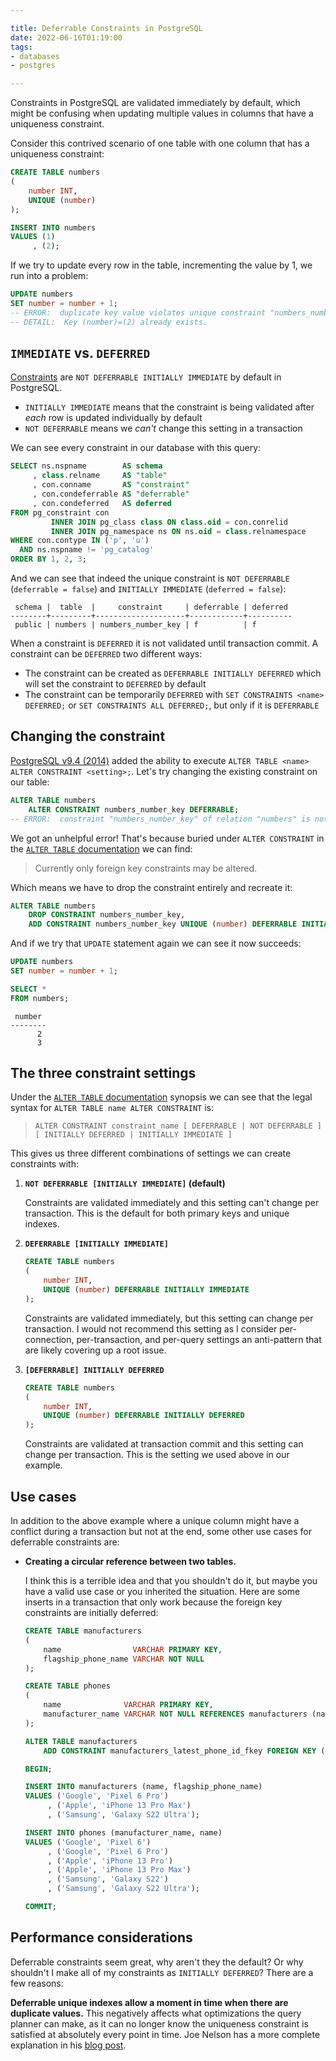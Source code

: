 ```yaml
---

title: Deferrable Constraints in PostgreSQL
date: 2022-06-16T01:19:00
tags:
- databases
- postgres

---
```


Constraints in PostgreSQL are validated immediately by default, which might be confusing when updating multiple values in columns that have a uniqueness constraint.

Consider this contrived scenario of one table with one column that has a uniqueness constraint:

```sql
CREATE TABLE numbers
(
    number INT,
    UNIQUE (number)
);

INSERT INTO numbers
VALUES (1)
     , (2);
```

If we try to update every row in the table, incrementing the value by 1, we run into a problem:

```sql
UPDATE numbers
SET number = number + 1;
-- ERROR:  duplicate key value violates unique constraint "numbers_number_key"
-- DETAIL:  Key (number)=(2) already exists.
```

## `IMMEDIATE` vs. `DEFERRED`

[Constraints](https://www.postgresql.org/docs/current/ddl-constraints.html) are `NOT DEFERRABLE INITIALLY IMMEDIATE` by default in PostgreSQL.

- `INITIALLY IMMEDIATE` means that the constraint is being validated after _each_ row is updated individually by default
- `NOT DEFERRABLE` means we _can't_ change this setting in a transaction

We can see every constraint in our database with this query:

```sql
SELECT ns.nspname        AS schema
     , class.relname     AS "table"
     , con.conname       AS "constraint"
     , con.condeferrable AS "deferrable"
     , con.condeferred   AS deferred
FROM pg_constraint con
         INNER JOIN pg_class class ON class.oid = con.conrelid
         INNER JOIN pg_namespace ns ON ns.oid = class.relnamespace
WHERE con.contype IN ('p', 'u')
  AND ns.nspname != 'pg_catalog'
ORDER BY 1, 2, 3;
```

And we can see that indeed the unique constraint is `NOT DEFERRABLE` (`deferrable = false`) and `INITIALLY IMMEDIATE` (`deferred = false`):

```text
 schema |  table  |     constraint     | deferrable | deferred
--------+---------+--------------------+------------+----------
 public | numbers | numbers_number_key | f          | f
```

When a constraint is `DEFERRED` it is not validated until transaction commit. A constraint can be `DEFERRED` two different ways:

- The constraint can be created as `DEFERRABLE INITIALLY DEFERRED` which will set the constraint to `DEFERRED` by default
- The constraint can be temporarily `DEFERRED` with `SET CONSTRAINTS <name> DEFERRED;` or `SET CONSTRAINTS ALL DEFERRED;`, but only if it is `DEFERRABLE`

## Changing the constraint

[PostgreSQL v9.4 (2014)](https://www.postgresql.org/docs/9.4/release-9-4.html) added the ability to execute `ALTER TABLE <name> ALTER CONSTRAINT <setting>;`. Let's try changing the existing constraint on our table:

```sql
ALTER TABLE numbers
    ALTER CONSTRAINT numbers_number_key DEFERRABLE;
-- ERROR:  constraint "numbers_number_key" of relation "numbers" is not a foreign key constraint
```

We got an unhelpful error! That's because buried under `ALTER CONSTRAINT` in the [`ALTER TABLE` documentation](https://www.postgresql.org/docs/14/sql-altertable.html) we can find:

> Currently only foreign key constraints may be altered.

Which means we have to drop the constraint entirely and recreate it:

```sql
ALTER TABLE numbers
    DROP CONSTRAINT numbers_number_key,
    ADD CONSTRAINT numbers_number_key UNIQUE (number) DEFERRABLE INITIALLY DEFERRED;
```

And if we try that `UPDATE` statement again we can see it now succeeds:

```sql
UPDATE numbers
SET number = number + 1;

SELECT *
FROM numbers;
```

```text
 number
--------
      2
      3
```

## The three constraint settings

Under the [`ALTER TABLE` documentation](https://www.postgresql.org/docs/current/sql-altertable.html) synopsis we can see that the legal syntax for `ALTER TABLE name ALTER CONSTRAINT` is:

> `ALTER CONSTRAINT constraint_name [ DEFERRABLE | NOT DEFERRABLE ] [ INITIALLY DEFERRED | INITIALLY IMMEDIATE ]`

This gives us three different combinations of settings we can create constraints with:

1. **`NOT DEFERRABLE [INITIALLY IMMEDIATE]` (default)**

    Constraints are validated immediately and this setting can't change per transaction. This is the default for both primary keys and unique indexes.

2. **`DEFERRABLE [INITIALLY IMMEDIATE]`**

    ```sql
    CREATE TABLE numbers
    (
        number INT,
        UNIQUE (number) DEFERRABLE INITIALLY IMMEDIATE
    );
    ```

    Constraints are validated immediately, but this setting can change per transaction. I would not recommend this setting as I consider per-connection, per-transaction, and per-query settings an anti-pattern that are likely covering up a root issue.

3. **`[DEFERRABLE] INITIALLY DEFERRED`**

    ```sql
    CREATE TABLE numbers
    (
        number INT,
        UNIQUE (number) DEFERRABLE INITIALLY DEFERRED
    );
    ```

    Constraints are validated at transaction commit and this setting can change per transaction. This is the setting we used above in our example.

## Use cases

In addition to the above example where a unique column might have a conflict during a transaction but not at the end, some other use cases for deferrable constraints are:

- **Creating a circular reference between two tables.**

    I think this is a terrible idea and that you shouldn't do it, but maybe you have a valid use case or you inherited the situation. Here are some inserts in a transaction that only work because the foreign key constraints are initially deferred:

    ```sql
    CREATE TABLE manufacturers
    (
        name                VARCHAR PRIMARY KEY,
        flagship_phone_name VARCHAR NOT NULL
    );

    CREATE TABLE phones
    (
        name              VARCHAR PRIMARY KEY,
        manufacturer_name VARCHAR NOT NULL REFERENCES manufacturers (name) DEFERRABLE INITIALLY DEFERRED
    );

    ALTER TABLE manufacturers
        ADD CONSTRAINT manufacturers_latest_phone_id_fkey FOREIGN KEY (flagship_phone_name) REFERENCES phones (name) DEFERRABLE INITIALLY DEFERRED;

    BEGIN;

    INSERT INTO manufacturers (name, flagship_phone_name)
    VALUES ('Google', 'Pixel 6 Pro')
         , ('Apple', 'iPhone 13 Pro Max')
         , ('Samsung', 'Galaxy S22 Ultra');

    INSERT INTO phones (manufacturer_name, name)
    VALUES ('Google', 'Pixel 6')
         , ('Google', 'Pixel 6 Pro')
         , ('Apple', 'iPhone 13 Pro')
         , ('Apple', 'iPhone 13 Pro Max')
         , ('Samsung', 'Galaxy S22')
         , ('Samsung', 'Galaxy S22 Ultra');

    COMMIT;
    ```

## Performance considerations

Deferrable constraints seem great, why aren't they the default? Or why shouldn't I make all of my constraints as `INITIALLY DEFERRED`? There are a few reasons:

**Deferrable unique indexes allow a moment in time when there are duplicate values.** This negatively affects what optimizations the query planner can make, as it can no longer know the uniqueness constraint is satisfied at absolutely every point in time. Joe Nelson has a more complete explanation in his [blog post](https://begriffs.com/posts/2017-08-27-deferrable-sql-constraints.html#query-planner-performance-penalty).

